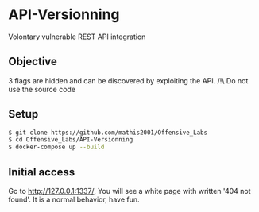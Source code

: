 # API-Versionning

Volontary vulnerable REST API integration

## Objective

3 flags are hidden and can be discovered by exploiting the API.
/!\ Do not use the source code

## Setup

```bash
$ git clone https://github.com/mathis2001/Offensive_Labs
$ cd Offensive_Labs/API-Versionning
$ docker-compose up --build
```
## Initial access

Go to http://127.0.0.1:1337/, You will see a white page with written '404 not found'. It is a normal behavior, have fun.

